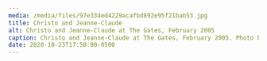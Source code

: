 ```yaml
---
media: /media/files/97e334ed4229acafbd892e95f21bab53.jpg
title: Christo and Jeanne-Claude
alt: Christo and Jeanne-Claude at The Gates, February 2005
caption: Christo and Jeanne-Claude at The Gates, February 2005. Photo by Wolfgang Volz
date: 2020-10-23T17:50:00-0500
---
```

